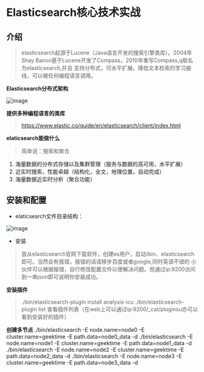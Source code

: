  # Elasticsearch核心技术实战
 
 ## 介绍
 
 >elasticsearch起源于Lucene（Java语言开发的搜索引擎类库）。2004年Shay Banon基于Lucene开发了Compass，2010年重写Compass,q取名为elasticsearch,并且
 支持分布式，可水平扩展。降低文本检索的学习曲线，可以被任何编程语言调用。
 
 **Elasticsearch分布式架构**
 
 ![image](https://github.com/jeremyke/PHPBlog/raw/master/Pictures/17920828556279.png) 
 
 **提供多种编程语言的类库**
 >https://www.elastic.co/guide/en/elasticsearch/client/index.html
 
 **elaticsearch能做什么**
 >简单说：搜索和聚合
 
 1. 海量数据的分布式存储以及集群管理（服务与数据的高可用，水平扩展）
 2. 近实时搜索，性能卓越（结构化，全文，地理位置，自动完成）
 3. 海量数据近实时分析（聚合功能）
 
  ## 安装和配置
  
  * elaticsearch文件目录结构：
  
  ![image](https://github.com/jeremyke/PHPBlog/raw/master/Pictures/17571112103129126.png)
  
  * 安装
  >首从elasticsearch官网下载软件，创建es用户，启动/bin、elasticsearch即可。当然会有报错，报错的话请移步百度或者google,同时英语不错的
  小伙伴可以根据报错，自行修改配置文件以便解决问题。但通过ip:9200访问到一串json即可说明你安装成功。
  
  **安装插件**
  >./bin/elasticsearch-plugin install analysis-icu
  > ./bin/elasticsearch-plugin list 查看插件列表（在web上可以通过ip:9200/_cat/pluginsu亦可以看到安装好的插件）
  
  **创建多节点**
  ./bin/elasticsearch -E node.name=node0 -E cluster.name=geektime -E path.data=node0_data -d
  ./bin/elasticsearch -E node.name=node1 -E cluster.name=geektime -E path.data=node1_data -d
  ./bin/elasticsearch -E node.name=node2 -E cluster.name=geektime -E path.data=node2_data -d
  ./bin/elasticsearch -E node.name=node3 -E cluster.name=geektime -E path.data=node3_data -d
